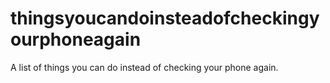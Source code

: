 # thingsyoucandoinsteadofcheckingyourphoneagain
A list of things you can do instead of checking your phone again.
